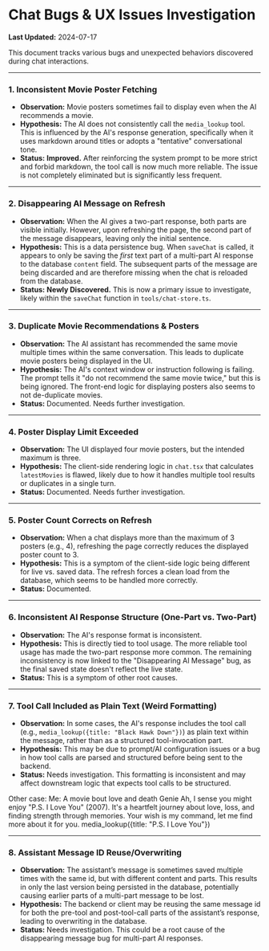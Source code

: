 # Chat Bugs & UX Issues Investigation

**Last Updated:** 2024-07-17

This document tracks various bugs and unexpected behaviors discovered during chat interactions.

---

### 1. Inconsistent Movie Poster Fetching
-   **Observation:** Movie posters sometimes fail to display even when the AI recommends a movie.
-   **Hypothesis:** The AI does not consistently call the `media_lookup` tool. This is influenced by the AI's response generation, specifically when it uses markdown around titles or adopts a "tentative" conversational tone.
-   **Status:** **Improved.** After reinforcing the system prompt to be more strict and forbid markdown, the tool call is now much more reliable. The issue is not completely eliminated but is significantly less frequent.

---

### 2. Disappearing AI Message on Refresh
-   **Observation:** When the AI gives a two-part response, both parts are visible initially. However, upon refreshing the page, the second part of the message disappears, leaving only the initial sentence.
-   **Hypothesis:** This is a data persistence bug. When `saveChat` is called, it appears to only be saving the *first* text part of a multi-part AI response to the database `content` field. The subsequent parts of the message are being discarded and are therefore missing when the chat is reloaded from the database.
-   **Status:** **Newly Discovered.** This is now a primary issue to investigate, likely within the `saveChat` function in `tools/chat-store.ts`.

---

### 3. Duplicate Movie Recommendations & Posters
-   **Observation:** The AI assistant has recommended the same movie multiple times within the same conversation. This leads to duplicate movie posters being displayed in the UI.
-   **Hypothesis:** The AI's context window or instruction following is failing. The prompt tells it "do not recommend the same movie twice," but this is being ignored. The front-end logic for displaying posters also seems to not de-duplicate movies.
-   **Status:** Documented. Needs further investigation.

---

### 4. Poster Display Limit Exceeded
-   **Observation:** The UI displayed four movie posters, but the intended maximum is three.
-   **Hypothesis:** The client-side rendering logic in `chat.tsx` that calculates `latestMovies` is flawed, likely due to how it handles multiple tool results or duplicates in a single turn.
-   **Status:** Documented. Needs further investigation.

---

### 5. Poster Count Corrects on Refresh
-   **Observation:** When a chat displays more than the maximum of 3 posters (e.g., 4), refreshing the page correctly reduces the displayed poster count to 3.
-   **Hypothesis:** This is a symptom of the client-side logic being different for live vs. saved data. The refresh forces a clean load from the database, which seems to be handled more correctly.
-   **Status:** Documented.

---

### 6. Inconsistent AI Response Structure (One-Part vs. Two-Part)
-   **Observation:** The AI's response format is inconsistent.
-   **Hypothesis:** This is directly tied to tool usage. The more reliable tool usage has made the two-part response more common. The remaining inconsistency is now linked to the "Disappearing AI Message" bug, as the final saved state doesn't reflect the live state.
-   **Status:** This is a symptom of other root causes. 

---

### 7. Tool Call Included as Plain Text (Weird Formatting)
-   **Observation:** In some cases, the AI's response includes the tool call (e.g., `media_lookup({title: "Black Hawk Down"})`) as plain text within the message, rather than as a structured tool-invocation part.
-   **Hypothesis:** This may be due to prompt/AI configuration issues or a bug in how tool calls are parsed and structured before being sent to the backend.
-   **Status:** Needs investigation. This formatting is inconsistent and may affect downstream logic that expects tool calls to be structured. 

Other case:
Me:
A movie bout love and death
Genie
Ah, I sense you might enjoy "P.S. I Love You" (2007). It's a heartfelt journey about love, loss, and finding strength through memories. Your wish is my command, let me find more about it for you. media_lookup({title: "P.S. I Love You"})

---

### 8. Assistant Message ID Reuse/Overwriting
-   **Observation:** The assistant’s message is sometimes saved multiple times with the same id, but with different content and parts. This results in only the last version being persisted in the database, potentially causing earlier parts of a multi-part message to be lost.
-   **Hypothesis:** The backend or client may be reusing the same message id for both the pre-tool and post-tool-call parts of the assistant’s response, leading to overwriting in the database.
-   **Status:** Needs investigation. This could be a root cause of the disappearing message bug for multi-part AI responses. 